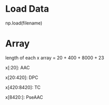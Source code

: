 # Load Data
np.load(filename)
# Array
length of each x array = 20 + 400 + 8000 + 23

x[:20]: AAC

x[20:420]: DPC

x[420:8420]: TC

x[8420:]: PseAAC
